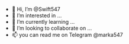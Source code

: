 - 👋 Hi, I’m @Swift547
- 👀 I’m interested in ...
- 🌱 I’m currently learning ...
- 💞️ I’m looking to collaborate on ...
- 📫 you can read me on Telegram @marka547

<!---
Swift547/Swift547 is a ✨ special ✨ repository because its `README.md` (this file) appears on your GitHub profile.
You can click the Preview link to take a look at your changes.
--->
